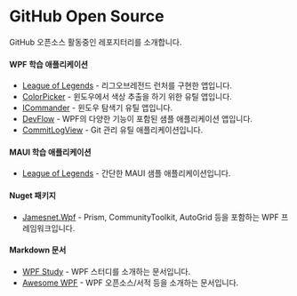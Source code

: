# GitHub Open Source
GitHub 오픈소스 활동중인 레포지터리를 소개합니다.

#### WPF 학습 애플리케이션
- [League of Legends](https://github.com/jamesnet214/leagueoflegends) - 리그오브레전드 런처를 구현한 앱입니다.
- [ColorPicker](https://github.com/jamesnet214/colorpicker) - 윈도우에서 색상 추출을 하기 위한 유틸 앱입니다.
- [ICommander](https://github.com/jamesnet214/devflow) - 윈도우 탐색기 유틸 앱입니다.
- [DevFlow](https://github.com/jamesnet214/devflow) - WPF의 다양한 기능이 포함된 샘플 애플리케이션 앱입니다.
- [CommitLogView](https://github.com/jamesnet214/commit-log-viewer) - Git 관리 유틸 애플리케이션입니다.

#### MAUI 학습 애플리케이션
- [League of Legends](https://github.com/jamesnet214/maui-premierleague) - 간단한 MAUI 샘플 애플리케이션입니다.

#### Nuget 패키지
- [Jamesnet.Wpf](https://github.com/jamesnet214/jamesnetwpf) - Prism, CommunityToolkit, AutoGrid 등을 포함하는 WPF 프레임워크입니다.

#### Markdown 문서
- [WPF Study](https://github.com/jamesnet214/wpf) - WPF 스터디를 소개하는 문서입니다.
- [Awesome WPF](https://github.com/jamesnet214/awesome-wpf) - WPF 오픈소스/서적 등을 소개하는 문서입니다.
